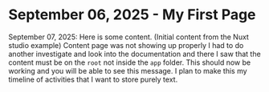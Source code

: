 # September 06, 2025 - My First Page

September 07, 2025: Here is some content. (Initial content from the Nuxt studio example) Content page was not showing up properly I had to do another investigate and look into the documentation and there I saw that the content must be on the `root` not inside the `app` folder. This should now be working and you will be able to see this message. I plan to make this my timeline of activities that I want to store purely text.
